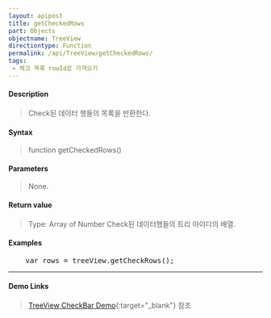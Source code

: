 ```yaml
---
layout: apipost
title: getCheckedRows
part: Objects
objectname: TreeView
directiontype: Function
permalink: /api/TreeView/getCheckedRows/
tags:
 - 체크 목록 rowId로 가져오기
---
```



#### Description

> Check된 데이터 행들의 목록을 반환한다.

#### Syntax

> function getCheckedRows()

#### Parameters

> None.

#### Return value

> Type: Array of Number
> Check된 데이터행들의 트리 아이디의 배열.

#### Examples 

<pre class="prettyprint">
    var rows = treeView.getCheckRows();
</pre>


---

#### Demo Links

> [TreeView CheckBar Demo](http://demo.realgrid.net/Demo/TreeCheckBar){:target="_blank"} 참조    

